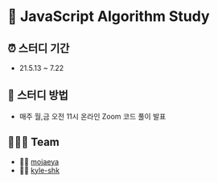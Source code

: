 # 🐯 JavaScript Algorithm Study

## ⏰ 스터디 기간 
- 21.5.13 ~ 7.22

## 📁 스터디 방법
- 매주 월,금 오전 11시 온라인 Zoom 코드 풀이 발표

## 👨‍👨‍👧 Team              
- 👨‍💻 [mojaeya](https://github.com/mojaeya)
- 🧑‍💻 [kyle-shk](https://github.com/kyle-shk)

